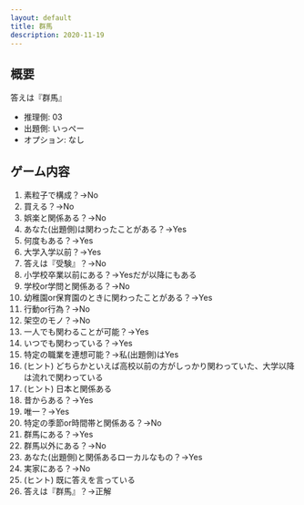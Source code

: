```yaml
---
layout: default
title: 群馬
description: 2020-11-19
---
```


## 概要

答えは『群馬』

- 推理側: 03
- 出題側: いっぺー
- オプション: なし

## ゲーム内容

1. 素粒子で構成？→No
2. 買える？→No
3. 娯楽と関係ある？→No
4. あなた(出題側)は関わったことがある？→Yes
5. 何度もある？→Yes
6. 大学入学以前？→Yes
7. 答えは『受験』？→No
8. 小学校卒業以前にある？→Yesだが以降にもある
9. 学校or学問と関係ある？→No
10. 幼稚園or保育園のときに関わったことがある？→Yes
11. 行動or行為？→No
12. 架空のモノ？→No
13. 一人でも関わることが可能？→Yes
14. いつでも関わっている？→Yes
15. 特定の職業を連想可能？→私(出題側)はYes
16. (ヒント) どちらかといえば高校以前の方がしっかり関わっていた、大学以降は流れで関わっている
17. (ヒント) 日本と関係ある
18. 昔からある？→Yes
19. 唯一？→Yes
20. 特定の季節or時間帯と関係ある？→No
21. 群馬にある？→Yes
22. 群馬以外にある？→No
23. あなた(出題側)と関係あるローカルなもの？→Yes
24. 実家にある？→No
25. (ヒント) 既に答えを言っている
26. 答えは『群馬』？→正解
